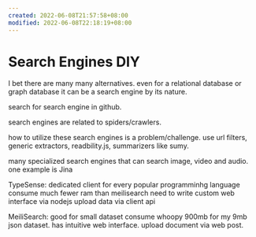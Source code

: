 ```yaml
---
created: 2022-06-08T21:57:58+08:00
modified: 2022-06-08T22:18:19+08:00
---
```


# Search Engines DIY

I bet there are many many alternatives. even for a relational database or graph database it can be a search engine by its nature.

search for search engine in github.

search engines are related to spiders/crawlers.

how to utilize these search engines is a problem/challenge. use url filters, generic extractors, readbility.js, summarizers like sumy.

many specialized search engines that can search image, video and audio. one example is Jina

TypeSense:
dedicated client for every popular programminhg language
consume much fewer ram than meilisearch
need to write custom web interface via nodejs
upload data via client api

MeiliSearch:
good for small dataset
consume whoopy 900mb for my 9mb json dataset.
has intuitive web interface.
upload document via web post.
